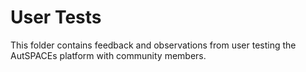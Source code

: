 # User Tests

This folder contains feedback and observations from user testing the AutSPACEs platform with community members. 
